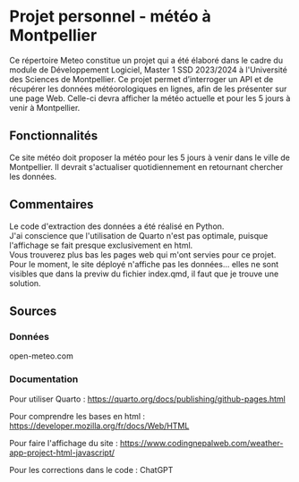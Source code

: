 # Projet personnel - météo à Montpellier

Ce répertoire Meteo constitue un projet qui a été élaboré dans le cadre du module de Développement Logiciel, Master 1 SSD 2023/2024 à l'Université des Sciences de Montpellier.
Ce projet permet d’interroger un API et de récupérer les données météorologiques en lignes, afin de les présenter sur une page Web. Celle-ci devra afficher la météo actuelle et pour les 5 jours à venir à Montpellier.

## Fonctionnalités 

Ce site météo doit proposer la météo pour les 5 jours à venir dans le ville de Montpellier. Il devrait s'actualiser quotidiennement en retournant chercher les données. 

## Commentaires 

Le code d'extraction des données a été réalisé en Python.  
J'ai conscience que l'utilisation de Quarto n'est pas optimale, puisque l'affichage se fait presque exclusivement en html.  
Vous trouverez plus bas les pages web qui m'ont servies pour ce projet.
Pour le moment, le site déployé n'affiche pas les données... elles ne sont visibles que dans la previw du fichier index.qmd, il faut que je trouve une solution.

## Sources
### Données
open-meteo.com

### Documentation
Pour utiliser Quarto : https://quarto.org/docs/publishing/github-pages.html   

Pour comprendre les bases en html : https://developer.mozilla.org/fr/docs/Web/HTML

Pour faire l'affichage du site : https://www.codingnepalweb.com/weather-app-project-html-javascript/

Pour les corrections dans le code : ChatGPT
